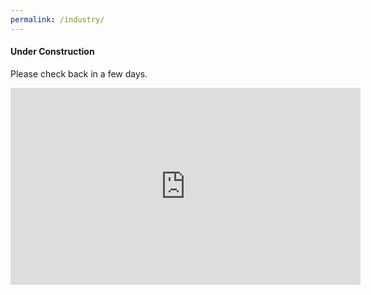 ```yaml
---
permalink: /industry/
---
```


#### Under Construction

Please check back in a few days.

<iframe width="560" height="315" src="https://www.youtube.com/embed/fX69VKG0Ru8" title="YouTube video player" frameborder="0" allow="accelerometer; autoplay; clipboard-write; encrypted-media; gyroscope; picture-in-picture" allowfullscreen></iframe>

